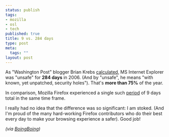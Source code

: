 ```yaml
--- 
status: publish
tags: 
- mozilla
- osl
- tech
published: true
title: 9 vs. 284 days
type: post
meta: 
  tags: ""
layout: post
---
```

As "Washington Post" blogger Brian Krebs <a href="http://blog.washingtonpost.com/securityfix/2007/01/internet_explorer_unsafe_for_2.html">calculated</a>, MS Internet Explorer was "unsafe" for <strong>284 days</strong> in 2006. (And by "unsafe", he means "with known, yet unpatched, security holes"). That's <strong>more than 75%</strong> of the year.

In comparison, Mozilla Firefox experienced a single such <a href="http://forums.mozillazine.org/viewtopic.php?t=408603">period</a> of 9 days total in the same time frame.

I really had no idea that the difference was so significant: I am stoked. (And I'm proud of the many hard-working Firefox contributors who do their best every day to make your browsing experience a safer). Good job!

<em>(via <a href="http://www.boingboing.net/2007/01/04/internet_explorer_wa.html">BoingBoing</a>)</em>
